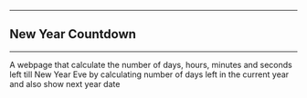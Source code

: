 ***
## New Year Countdown
***

A webpage that calculate the number of days, hours, minutes and seconds left till New Year Eve by calculating number of days left in the current year and also show next year date